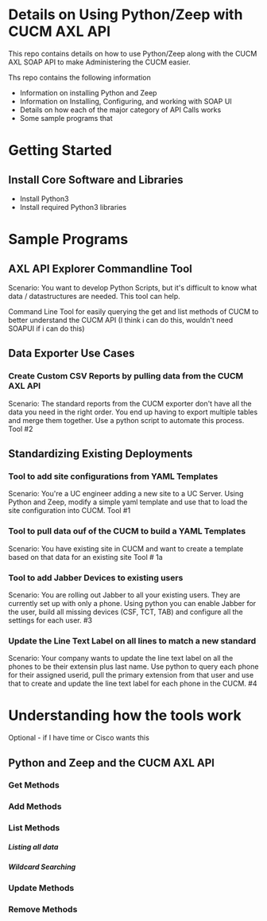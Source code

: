 # Details on Using Python/Zeep with CUCM AXL API
This repo contains details on how to use Python/Zeep along
with the CUCM AXL SOAP API to make Administering the CUCM easier.

Ths repo contains the following information
- Information on installing Python and Zeep
- Information on Installing, Configuring, and working with SOAP UI
- Details on how each of the major category of API Calls works 
- Some sample programs that 


# Getting Started

## Install Core Software and Libraries
- Install Python3
- Install required Python3 libraries


# Sample Programs
## AXL API Explorer Commandline Tool
Scenario: You want to develop Python Scripts, but it's difficult to know what data / datastructures are needed.  This tool can help.

Command Line Tool for easily querying the get and list methods of CUCM to better understand the CUCM API
(I think i can do this, wouldn't need SOAPUI if i can do this)

## Data Exporter Use Cases
### Create Custom CSV Reports by pulling data from the CUCM AXL API
Scenario: The standard reports from the CUCM exporter don't have all the data you need in the right order.  You end up having to export multiple tables and merge them together.  Use a python script to automate this process.
Tool #2


## Standardizing Existing Deployments
### Tool to add site configurations from YAML Templates
Scenario: You're a UC engineer adding a new site to a UC Server.  Using Python and Zeep, modify a simple yaml template and use that to load the site configuration into CUCM.
Tool #1

### Tool to pull data ouf of the CUCM to build a YAML Templates
Scenario: You have existing site in CUCM and want to create a template based on that data for an existing site
Tool # 1a

### Tool to add Jabber Devices to existing users
Scenario: You are rolling out Jabber to all your existing users.  They are currently set up with only a phone.  Using python you can enable Jabber for the user, build all missing devices (CSF, TCT, TAB) and configure all the settings for each user.
#3

### Update the Line Text Label on all lines to match a new standard
Scenario: Your company wants to update the line text label on all the phones to be their extensin plus last name.  Use python to query each phone for their assigned userid, pull the primary extension from that user and use that to create and update the line text label for each phone in the CUCM.
#4




# Understanding how the tools work
Optional - if I have time or Cisco wants this

## Python and Zeep and the CUCM AXL API

### Get Methods

### Add Methods

### List Methods
##### Listing all data
##### Wildcard Searching

### Update Methods

### Remove Methods
